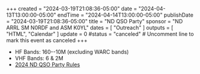 +++
created = "2024-03-19T21:08:36-05:00"
date = "2024-04-13T13:00:00-05:00"
endTime = "2024-04-14T13:00:00-05:00"
publishDate = "2024-03-19T21:08:36-05:00"
title = "ND QSO Party"
sponsor = "ND ARRL SM N0RDF and ASM K0YL"
dates = [ "Outreach" ]
outputs = [ "HTML", "Calendar" ]
update = 0
#status = "canceled"	# Uncomment line to mark this event as canceled	
+++
* HF Bands: 160--10M (excluding WARC bands)
* VHF Bands: 6 & 2M
* [2024 ND QSO Party Rules](https://ndarrlsection.com/2024/2024_ND_QSO_Party_Rule.pdf)
